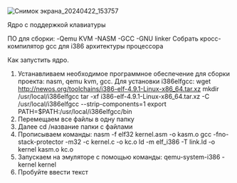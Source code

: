 ![Снимок экрана_20240422_153757](https://github.com/aleksandrashub/kernelWithKeyboard/assets/115869636/50cd24e5-4ce7-465a-bfe7-9d723cdc6abd)

Ядро с поддержкой клавиатуры

ПО для сборки:
-Qemu KVM
-NASM
-GCC
-GNU linker
Собрать кросс-компилятор gcc для i386 архитектуры процессора


Как запустить ядро.
1. Устанавливаем необходимое программное обеспечение для сборки проекта: nasm, qemu kvm, gcc. Для установки i386elfgcc:
   wget http://newos.org/toolchains/i386-elf-4.9.1-Linux-x86_64.tar.xz
   mkdir /usr/local/i386elfgcc
   tar -xf i386-elf-4.9.1-Linux-x86_64.tar.xz -C /usr/local/i386elfgcc --strip-components=1
   export PATH=$PATH:/usr/local/i386elfgcc/bin
3. Перемещаем все файлы в одну папку
4. Далее cd /название папки с файлами
5. Прописываем команды:
   nasm -f elf32 kernel.asm -o kasm.o
   gcc -fno-stack-protector -m32 -c kernel.c -o kc.o
   ld -m elf_i386 -T link.ld -o kernel kasm.o kc.o
6. Запускаем на эмуляторе с помощью команды:
   qemu-system-i386 -kernel kernel
7. Пробуйте ввести текст
   
